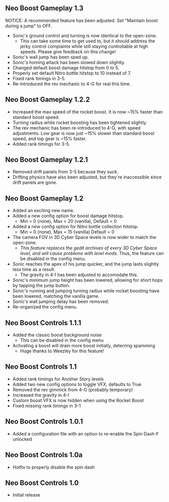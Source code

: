 ## Neo Boost Gameplay 1.3
NOTICE: A recommended feature has been adjusted. Set "Maintain boost during a jump" to OFF.

- Sonic's ground control and turning is now identical to the open-zone.
	- This can take some time to get used to, but it should address the jerky control complaints while still staying controllable at high speeds. Please give feedback on this change!
- Sonic's wall jump has been sped up.
- Sonic's homing attack has been slowed down slightly.
- Changed default boost damage hitstop from 0 to 5.
- Properly set default Nitro bottle hitstop to 10 instead of 7.
- Fixed rank timings in 3-5.
- Re-introduced the rev mechanic to 4-G for real this time.

## Neo Boost Gameplay 1.2.2
- Increased the max speed of the rocket boost. It is now ~15% faster than standard boost speed.
- Turning radius while rocket boosting has been tightened slightly.
- The rev mechanic has been re-introduced to 4-G, with speed adjustments. Low gear is now just ~15% slower than standard boost speed, and top gear is ~15% faster.
- Added rank timings for 3-5.

## Neo Boost Gameplay 1.2.1
- Removed drift panels from 3-5 because they suck.
- Drifting physics have also been adjusted, but they're inaccessible since drift panels are gone.

## Neo Boost Gameplay 1.2
- Added an exciting new name.
- Added a new config option for boost damage hitstop.
	- Min = 0 (none), Max = 20 (vanilla), Default = 0
- Added a new config option for Nitro bottle collection hitstop.
	- Min = 0 (none), Max = 15 (vanilla) Default = 0
- The camera FOV in 3D Cyber Space levels is now wider to match the open-zone.
	- *This feature replaces the gedit archives of every 3D Cyber Space level, and will cause problems with level mods.* Thus, the feature can be disabled in the config menu.
- Sonic reaches the apex of his jump quicker, and the jump lasts slightly less time as a result.
	- The gravity in 4-I has been adjusted to accomodate this.
- Sonic's minimum jump height has been lowered, allowing for short hops by tapping the jump button.
- Sonic's running and jumping turning radius while rocket boosting have been lowered, matching the vanilla game.
- Sonic's wall jumping delay has been removed.
- Re-organized the config menu.

## Neo Boost Controls 1.1.1
- Added the classic boost background noise
	- This can be disabled in the config menu
- Activating a boost will drain more boost initially, deterring spamming
	- Huge thanks to Weezley for this feature!
 
## Neo Boost Controls 1.1
- Added rank timings for Another Story levels
- Added two new config options to toggle VFX, defaults to True
- Removed the rev gimmick from 4-G (probably temporary)
- Increased the gravity in 4-I
- Custom boost VFX is now hidden when using the Rocket Boost
- Fixed missing rank timings in 3-1

## Neo Boost Controls 1.0.1
- Added a configuration file with an option to re-enable the Spin Dash if unlocked

## Neo Boost Controls 1.0a
- Hotfix to properly disable the spin dash

## Neo Boost Controls 1.0
- Initial release
